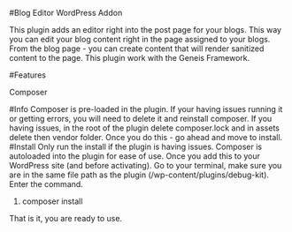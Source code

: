 #Blog Editor WordPress Addon    

This plugin adds an editor right into the post page for your blogs. This way you can edit your blog content right in the page assigned to your blogs. From the blog page - you can create content that will render sanitized content to the page. This plugin work with the Geneis Framework.  

#Features 

Composer

#Info
Composer is pre-loaded in the plugin. If your having issues running it or getting errors, you will need to delete it and reinstall composer. 
If you having issues, in the root of the plugin delete composer.lock and in assets delete then vendor folder. Once you do this - go ahead and move to install. 
#Install 
Only run the install if the plugin is having issues. Composer is autoloaded into the plugin for ease of use. 
Once you add this to your WordPress site (and before activating). Go to your terminal, make sure you are in the same file path as the plugin (/wp-content/plugins/debug-kit). 
Enter the command.

1. composer install

That is it, you are ready to use. 



